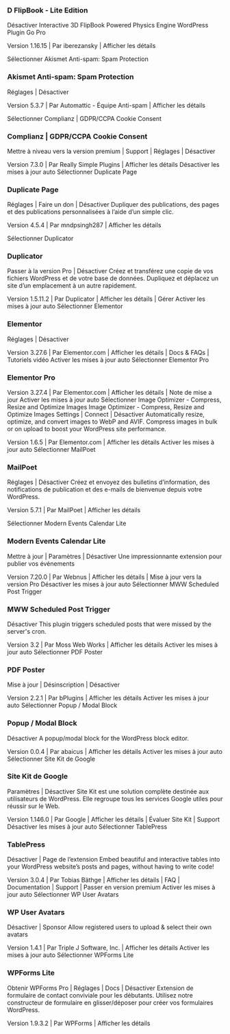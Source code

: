 ### D FlipBook - Lite Edition
Désactiver
Interactive 3D FlipBook Powered Physics Engine WordPress Plugin Go Pro

Version 1.16.15 | Par iberezansky | Afficher les détails

Sélectionner Akismet Anti-spam: Spam Protection	
### Akismet Anti-spam: Spam Protection
Réglages | Désactiver

Version 5.3.7 | Par Automattic - Équipe Anti-spam | Afficher les détails

Sélectionner Complianz | GDPR/CCPA Cookie Consent	
### Complianz | GDPR/CCPA Cookie Consent
Mettre à niveau vers la version premium | Support | Réglages | Désactiver


Version 7.3.0 | Par Really Simple Plugins | Afficher les détails
Désactiver les mises à jour auto
Sélectionner Duplicate Page	
### Duplicate Page
Réglages | Faire un don | Désactiver
Dupliquer des publications, des pages et des publications personnalisées à l’aide d’un simple clic.

Version 4.5.4 | Par mndpsingh287 | Afficher les détails

Sélectionner Duplicator	
### Duplicator
Passer à la version Pro | Désactiver
Créez et transférez une copie de vos fichiers WordPress et de votre base de données. Dupliquez et déplacez un site d’un emplacement à un autre rapidement.

Version 1.5.11.2 | Par Duplicator | Afficher les détails | Gérer
Activer les mises à jour auto
Sélectionner Elementor	
### Elementor
Réglages | Désactiver

Version 3.27.6 | Par Elementor.com | Afficher les détails | Docs & FAQs | Tutoriels vidéo
Activer les mises à jour auto
Sélectionner Elementor Pro	
### Elementor Pro

Version 3.27.4 | Par Elementor.com | Afficher les détails | Note de mise a jour
Activer les mises à jour auto
Sélectionner Image Optimizer - Compress, Resize and Optimize Images	
Image Optimizer - Compress, Resize and Optimize Images
Settings | Connect | Désactiver
Automatically resize, optimize, and convert images to WebP and AVIF. Compress images in bulk or on upload to boost your WordPress site performance.

Version 1.6.5 | Par Elementor.com | Afficher les détails
Activer les mises à jour auto
Sélectionner MailPoet	
### MailPoet
Réglages | Désactiver
Créez et envoyez des bulletins d’information, des notifications de publication et des e-mails de bienvenue depuis votre WordPress.

Version 5.7.1 | Par MailPoet | Afficher les détails

Sélectionner Modern Events Calendar Lite	
### Modern Events Calendar Lite
Mettre à jour | Paramètres | Désactiver
Une impressionnante extension pour publier vos événements

Version 7.20.0 | Par Webnus | Afficher les détails | Mise à jour vers la version Pro
Désactiver les mises à jour auto
Sélectionner MWW Scheduled Post Trigger	
### MWW Scheduled Post Trigger
Désactiver
This plugin triggers scheduled posts that were missed by the server's cron.

Version 3.2 | Par Moss Web Works | Afficher les détails
Activer les mises à jour auto
Sélectionner PDF Poster	
### PDF Poster
Mise à jour | Désinscription | Désactiver



Version 2.2.1 | Par bPlugins | Afficher les détails
Activer les mises à jour auto
Sélectionner Popup / Modal Block	
### Popup / Modal Block
Désactiver
A popup/modal block for the WordPress block editor.

Version 0.0.4 | Par abaicus | Afficher les détails
Activer les mises à jour auto
Sélectionner Site Kit de Google	
### Site Kit de Google
Paramètres | Désactiver
Site Kit est une solution complète destinée aux utilisateurs de WordPress. Elle regroupe tous les services Google utiles pour réussir sur le Web.

Version 1.146.0 | Par Google | Afficher les détails | Évaluer Site Kit | Support
Désactiver les mises à jour auto
Sélectionner TablePress	
### TablePress
Désactiver | Page de l’extension
Embed beautiful and interactive tables into your WordPress website’s posts and pages, without having to write code!

Version 3.0.4 | Par Tobias Bäthge | Afficher les détails | FAQ | Documentation | Support | Passer en version premium
Activer les mises à jour auto
Sélectionner WP User Avatars	
### WP User Avatars
Désactiver | Sponsor
Allow registered users to upload & select their own avatars

Version 1.4.1 | Par Triple J Software, Inc. | Afficher les détails
Activer les mises à jour auto
Sélectionner WPForms Lite	
### WPForms Lite
Obtenir WPForms Pro | Réglages | Docs | Désactiver
Extension de formulaire de contact conviviale pour les débutants. Utilisez notre constructeur de formulaire en glisser/déposer pour créer vos formulaires WordPress.

Version 1.9.3.2 | Par WPForms | Afficher les détails

